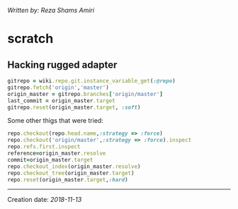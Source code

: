 _Written by: Reza Shams Amiri_
# scratch

## Hacking rugged adapter

``` ruby
gitrepo = wiki.repo.git.instance_variable_get(:@repo)
gitrepo.fetch('origin','master')
origin_master = gitrepo.branches['origin/master']
last_commit = origin_master.target
gitrepo.reset(origin_master.target, :soft)
```

Some other thigs that were tried:

``` ruby
repo.checkout(repo.head.name,:strategy => :force)
repo.checkout('origin/master',:strategy => :force).inspect
repo.refs.first.inspect 
reference=origin_master.resolve
commit=origin_master.target
repo.checkout_index(origin_master.resolve)
repo.checkout_tree(origin_master.target)
repo.reset(origin_master.target,:hard)
```
* * *
Creation date: _2018-11-13_
